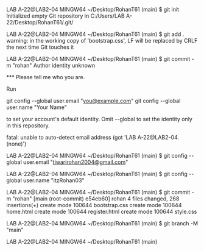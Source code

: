 
LAB A-22@LAB2-04 MINGW64 ~/Desktop/RohanT61 (main)
$ git init
Initialized empty Git repository in C:/Users/LAB A-22/Desktop/RohanT61/.git/

LAB A-22@LAB2-04 MINGW64 ~/Desktop/RohanT61 (main)
$ git add .
warning: in the working copy of 'bootstrap.css', LF will be replaced by CRLF the next time Git touches it

LAB A-22@LAB2-04 MINGW64 ~/Desktop/RohanT61 (main)
$ git commit -m "rohan"
Author identity unknown

*** Please tell me who you are.

Run

  git config --global user.email "you@example.com"
  git config --global user.name "Your Name"

to set your account's default identity.
Omit --global to set the identity only in this repository.

fatal: unable to auto-detect email address (got 'LAB A-22@LAB2-04.(none)')

LAB A-22@LAB2-04 MINGW64 ~/Desktop/RohanT61 (main)
$  git config --global user.email "tiwarirohan2004@gmail.com"

LAB A-22@LAB2-04 MINGW64 ~/Desktop/RohanT61 (main)
$  git config --global user.name "itzRohan03"

LAB A-22@LAB2-04 MINGW64 ~/Desktop/RohanT61 (main)
$ git commit -m "rohan"
[main (root-commit) e54eb60] rohan
 4 files changed, 268 insertions(+)
 create mode 100644 bootstrap.css
 create mode 100644 home.html
 create mode 100644 register.html
 create mode 100644 style.css

LAB A-22@LAB2-04 MINGW64 ~/Desktop/RohanT61 (main)
$ git branch -M "main"

LAB A-22@LAB2-04 MINGW64 ~/Desktop/RohanT61 (main)

